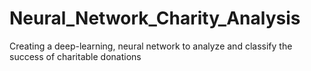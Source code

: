 # Neural_Network_Charity_Analysis
Creating a deep-learning, neural network to analyze and classify the success of charitable donations

